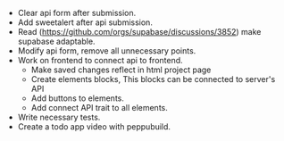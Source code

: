 - Clear api form after submission.
- Add sweetalert after api submission.
- Read (https://github.com/orgs/supabase/discussions/3852) make supabase adaptable.
- Modify api form, remove all unnecessary points.
- Work on frontend to connect api to frontend.
    - Make saved changes reflect in html project page
    - Create elements blocks, This blocks can be connected to server's API
    - Add buttons to elements.
    - Add connect API trait to all elements.
- Write necessary tests.
- Create a todo app video with peppubuild.
